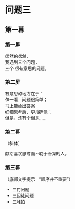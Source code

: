# 问题三

## 第一幕

### 第一屏

偶然的偶然，  
我遇到三个问题，  
三个 很有意思的问题。

### 第二屏

有意思的地方在于：  
乍一看，问题很简单；  
马上能给出答案；  
细细思考后，更加确信；  
但是，还有个但是……

### 第二幕

（斜体）

献给喜欢思考而不耽于答案的人。

### 第三幕

（底部文字提示：“顺序并不重要”）

+ 三门问题
+ 三囚徒问题
+ 三堆拍
